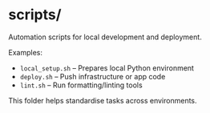 # scripts/

Automation scripts for local development and deployment.

Examples:
- `local_setup.sh` – Prepares local Python environment
- `deploy.sh` – Push infrastructure or app code
- `lint.sh` – Run formatting/linting tools

This folder helps standardise tasks across environments.
